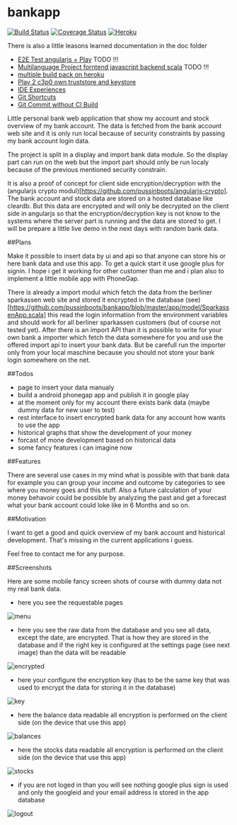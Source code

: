 bankapp
=======
[![Build Status](https://travis-ci.org/pussinboots/bankapp.svg?branch=master)](https://travis-ci.org/pussinboots/bankapp)
[![Coverage Status](https://img.shields.io/coveralls/pussinboots/bankapp.svg)](https://coveralls.io/r/pussinboots/bankapp?branch=master)
[![Heroku](http://heroku-badge.heroku.com/?app=bana)](https://bana.herokuapp.com)

There is also a little leasons learned documentation in the doc folder
* [E2E Test angularjs + Play](https://github.com/pussinboots/bankapp/blob/master/doc/e2etest.md) TODO !!!
* [Multilanguage Project forntend javascript backend scala](https://github.com/pussinboots/bankapp/blob/master/doc/nodejs_play2.md) TODO !!!
* [multiple build pack on heroku](https://github.com/pussinboots/bankapp/blob/master/doc/buildpack.md)
* [Play 2 c3p0 own truststore and keystore](https://github.com/pussinboots/bankapp/blob/master/doc/c3p0.md)
* [IDE Experiences](https://github.com/pussinboots/bankapp/blob/master/doc/ide.md)
* [Git Shortcuts](https://github.com/pussinboots/bankapp/blob/master/doc/git.md)
* [Git Commit without CI Build](http://docs.travis-ci.com/user/how-to-skip-a-build/)

Little personal bank web application that show my account and stock overview of my 
bank account. The data is fetched from the bank account web site and it is only run local
because of security constraints by passing my bank account login data. 

The project is split in a display  and import bank data module. So the display part can run on the web 
but the import part should only be run localy because of the previous mentioned security constrain.

It is also a proof of concept for client side encryption/decryption with the (angularjs crypto modul)[https://github.com/pussinboots/angularjs-crypto]. The bank account and stock data are
stored on a hosted database like cleardb. But this data are encrypted and will only be decrypted on the 
client side in angularjs so that the encryption/decryption key is not know to the systems where the
server part is running and the data are stored to get. I will be prepare a little live demo in
the next days with random bank data.

##Plans

Make it possible to insert data by ui and api so that anyone can store his or here bank data and use this app.
To get a quick start it use google plus for signin. I hope i get it working for other customer than me and
i plan also to implement a little mobile app with PhoneGap.

There is already a import modul which fetch the data from the berliner sparkassen web site and stored it encrypted in the database
(see)[https://github.com/pussinboots/bankapp/blob/master/app/model/SparkassenApp.scala] this read the login information from the
environment variables and should work for all berliner sparkassen customers (but of course not tested yet). After there is an import API
than it is possible to write for your own bank a importer which fetch the data somewhere for you and use the offered import api
to insert your bank data. But be carefull run the importer only from your local maschine because you should not store your bank login somewhere on the net. 

##Todos
* page to insert your data manualy
* build a android phonegap app and publish it in google play
* at the moment only for my account there exists bank data (maybe dummy data for new user to test)
* rest interface to insert encrypted bank data for any account how wants to use the app
* historical graphs that show the development of your money
* forcast of mone development based on historical data
* some fancy features i can imagine now

##Features

There are several use cases in my mind what is possible with that bank data for example you can group your income and outcome by categories to see where you money goes and this stuff. Also a future calculation of your money behavoir could be possible by analyzing the past and get a forecast what your bank account could loke like in 6 Months and so on. 

##Motivation

I want to get a good and quick overview of my bank account and historical development. That's missing in the current applications i guess.

Feel free to contact me for any purpose.

##Screenshots

Here are some mobile fancy screen shots of course with dummy data not my real bank data.

* here you see the requestable pages
 
![menu](https://raw.githubusercontent.com/pussinboots/bankapp/master/public/images/menu.png)

* here you see the raw data from the database and you see all data, except the date, are encrypted. That is how they are stored in the database and if the right key is configured at the settings page (see next image) than the data will be readable

![encrypted](https://raw.githubusercontent.com/pussinboots/bankapp/master/public/images/encrypted.png)

* here your configure the encryption key (has to be the same key that was used to encrypt the data for storing it in the database)

![key](https://raw.githubusercontent.com/pussinboots/bankapp/master/public/images/key.png)

* here the balance data readable all encryption is performed on the client side (on the device that use this app) 

![balances](https://raw.githubusercontent.com/pussinboots/bankapp/master/public/images/balances_mobil.png)

* here the stocks data readable all encryption is performed on the client side (on the device that use this app) 

![stocks](https://raw.githubusercontent.com/pussinboots/bankapp/master/public/images/stocks_mobile.png)

* if you are not loged in than you will see nothing google plus sign is used and only the googleid and your email address is stored in the app database

![logout](https://raw.githubusercontent.com/pussinboots/bankapp/master/public/images/logout.png)
